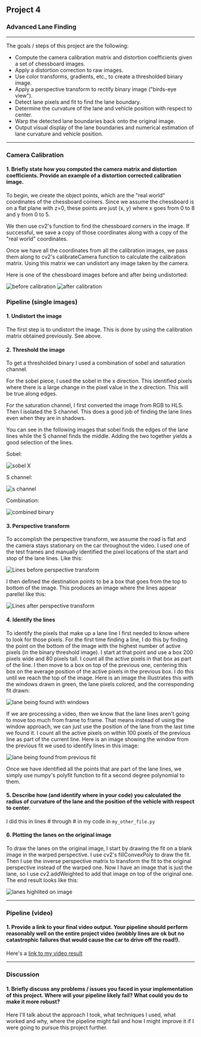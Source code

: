 ## Project 4
### Advanced Lane Finding

---

The goals / steps of this project are the following:

* Compute the camera calibration matrix and distortion coefficients given a set of chessboard images.
* Apply a distortion correction to raw images.
* Use color transforms, gradients, etc., to create a thresholded binary image.
* Apply a perspective transform to rectify binary image ("birds-eye view").
* Detect lane pixels and fit to find the lane boundary.
* Determine the curvature of the lane and vehicle position with respect to center.
* Warp the detected lane boundaries back onto the original image.
* Output visual display of the lane boundaries and numerical estimation of lane curvature and vehicle position.

[//]: # (Image References)

[preCalibration]: ./output_images/pre-calibration.png "preCalibration"
[postCalibration]: ./output_images/post-calibration.png "postCalibration"
[sobelX]: ./output_images/sobelX.png "sobelX"
[sChannel]: ./output_images/sChannel.png "sChannel"
[combinedBinary]: ./output_images/combinedBinary.png "combinedBinary"
[linesNormalPerspective]: ./output_images/linesNormalPerspective.png "linesNormalPerspective"
[linesTransformPerspective]: ./output_images/linesTransformPerspective.png "linesTransformPerspective"
[windowFit]: ./output_images/windowFit.png "windowFit"
[previousLineFit]: ./output_images/previousLineFit.png "previousLineFit"
[highlitedLanes]: ./output_images/highlitedLanes.png "highlitedLanes"


[image4]: ./examples/warped_straight_lines.jpg "Warp Example"
[image5]: ./examples/color_fit_lines.jpg "Fit Visual"
[image6]: ./examples/example_output.jpg "Output"
[video1]: ./project_video.mp4 "Video"

---

### Camera Calibration

#### 1. Briefly state how you computed the camera matrix and distortion coefficients. Provide an example of a distortion corrected calibration image. 

To begin, we create the object points, which are the "real world" coordinates of the chessboard corners. Since we assume the chessboard is on a flat plane with z=0, these points are just (x, y) where x goes from 0 to 8 and y from 0 to 5.

We then use cv2's function to find the chessboard corners in the image. If successful, we save a copy of those coordinates along with a copy of the "real world" coordinates. 

Once we have all the coordinates from all the calibration images, we pass them along to cv2's calibrateCamera function to calculate the calibration matrix. Using this matrix we can undistort any image taken by the camera.

Here is one of the chessboard images before and after being undistorted:

![before calibration][preCalibration]
![after calibration][postCalibration]

### Pipeline (single images)

#### 1. Undistort the image

The first step is to undistort the image. This is done by using the calibration matrix obtained previously. See above.

#### 2. Threshold the image

To get a thresholded binary I used a combination of sobel and saturation channel.

For the sobel piece, I used the sobel in the x direction. This identified pixels where there is a large change in the pixel value in the x direction. This will be true along edges.

For the saturation channel, I first converted the image from RGB to HLS. Then I isolated the S channel. This does a good job of finding the lane lines even when they are in shadows.

You can see in the following images that sobel finds the edges of the lane lines while the S channel finds the middle. Adding the two together yields a good selection of the lines.

Sobel:

![sobel X][sobelX]

S channel:

![s channel][sChannel]

Combination:

![combined binary][combinedBinary]

#### 3. Perspective transform

To accomplish the perspective transform, we assume the road is flat and the camera stays stationary on the car throughout the video. I used one of the test frames and manually identified the pixel locations of the start and stop of the lane lines. Like this:

![Lines before perspective transform][linesNormalPerspective]

I then defined the destination points to be a box that goes from the top to bottom of the image. This produces an image where the lines appear parellel like this:

![Lines after perspective transform][linesTransformPerspective]


#### 4. Identify the lines

To identify the pixels that make up a lane line I first needed to know where to look for those pixels. For the first time finding a line, I do this by finding the point on the bottom of the image with the highest number of active pixels (in the binary threshold image). I start at that point and use a box 200 pixels wide and 80 pixels tall. I count all the active pixels in that box as part of the line. I then move to a box on top of the previous one, centering this box on the average position of the active pixels in the previous box. I do this until we reach the top of the image. Here is an image the illustrates this with the windows drawn in green, the lane pixels colored, and the corresponding fit drawn:

![lane being found with windows][windowFit]

If we are processing a video, then we know that the lane lines aren't going to move too much from frame to frame. That means instead of using the window approach, we can just use the position of the lane from the last time we found it. I count all the active pixels on within 100 pixels of the previous line as part of the current line. Here is an image showing the window from the previous fit we used to identify lines in this image:

![lane being found from previous fit][previousLineFit]

Once we have identified all the points that are part of the lane lines, we simply use numpy's polyfit function to fit a second degree polynomial to them.

#### 5. Describe how (and identify where in your code) you calculated the radius of curvature of the lane and the position of the vehicle with respect to center.

I did this in lines # through # in my code in `my_other_file.py`

#### 6. Plotting the lanes on the original image

To draw the lanes on the original image, I start by drawing the fit on a blank image in the warped perspective. I use cv2's fillConvexPoly to draw the fit. Then I use the inverse perspective matrix to transform the fit to the original perspective instead of the warped one. Now I have an image that is just the lane, so I use cv2.addWeighted to add that image on top of the original one. The end result looks like this:

![lanes highlited on image][highlitedLanes]

---

### Pipeline (video)

#### 1. Provide a link to your final video output.  Your pipeline should perform reasonably well on the entire project video (wobbly lines are ok but no catastrophic failures that would cause the car to drive off the road!).

Here's a [link to my video result](./project_video.mp4)

---

### Discussion

#### 1. Briefly discuss any problems / issues you faced in your implementation of this project.  Where will your pipeline likely fail?  What could you do to make it more robust?

Here I'll talk about the approach I took, what techniques I used, what worked and why, where the pipeline might fail and how I might improve it if I were going to pursue this project further.  
